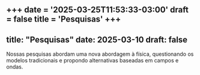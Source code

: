 +++
date = '2025-03-25T11:53:33-03:00'
draft = false
title = 'Pesquisas'
+++
---
title: "Pesquisas"
date: 2025-03-10
draft: false
---

Nossas pesquisas abordam uma nova abordagem à física, questionando os modelos tradicionais e propondo alternativas baseadas em campos e ondas.
